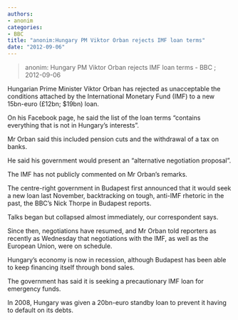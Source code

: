 ```yaml
---
authors: 
- anonim
categories: 
- BBC
title: "anonim:Hungary PM Viktor Orban rejects IMF loan terms"
date: "2012-09-06"
---
```

> anonim: Hungary PM Viktor Orban rejects IMF loan terms - BBC ; 2012-09-06

Hungarian Prime Minister Viktor Orban has rejected as unacceptable the conditions attached by the International Monetary Fund (IMF) to a new 15bn-euro (£12bn; \$19bn) loan.

On his Facebook page, he said the list of the loan terms “contains everything that is not in Hungary’s interests”.

Mr Orban said this included pension cuts and the withdrawal of a tax on banks.

He said his government would present an “alternative negotiation proposal”.

The IMF has not publicly commented on Mr Orban’s remarks.

The centre-right government in Budapest first announced that it would seek a new loan last November, backtracking on tough, anti-IMF rhetoric in the past, the BBC’s Nick Thorpe in Budapest reports.

Talks began but collapsed almost immediately, our correspondent says.

Since then, negotiations have resumed, and Mr Orban told reporters as recently as Wednesday that negotiations with the IMF, as well as the European Union, were on schedule.

Hungary’s economy is now in recession, although Budapest has been able to keep financing itself through bond sales.

The government has said it is seeking a precautionary IMF loan for emergency funds.

In 2008, Hungary was given a 20bn-euro standby loan to prevent it having to default on its debts.
